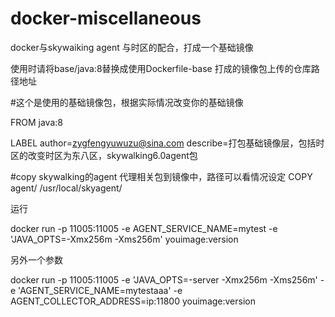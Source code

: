 # docker-miscellaneous
docker与skywaiking agent 与时区的配合，打成一个基础镜像


使用时请将base/java:8替换成使用Dockerfile-base 打成的镜像包上传的仓库路径地址


#这个是使用的基础镜像包，根据实际情况改变你的基础镜像

FROM java:8

LABEL author=zygfengyuwuzu@sina.com describe=打包基础镜像层，包括时区的改变时区为东八区，skywalking6.0agent包

#copy skywalking的agent 代理相关包到镜像中，路径可以看情况设定
COPY agent/ /usr/local/skyagent/

运行

docker run -p 11005:11005 -e AGENT_SERVICE_NAME=mytest -e 'JAVA_OPTS=-Xmx256m -Xms256m' youimage:version

另外一个参数

docker run -p 11005:11005 -e 'JAVA_OPTS=-server -Xmx256m -Xms256m' -e 'AGENT_SERVICE_NAME=mytestaaa' -e AGENT_COLLECTOR_ADDRESS=ip:11800  youimage:version
